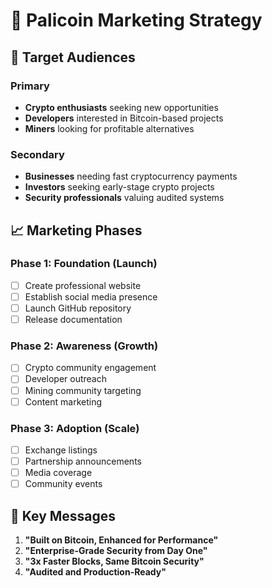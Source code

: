 # 📢 Palicoin Marketing Strategy

## 🎯 Target Audiences

### Primary
- **Crypto enthusiasts** seeking new opportunities
- **Developers** interested in Bitcoin-based projects
- **Miners** looking for profitable alternatives

### Secondary
- **Businesses** needing fast cryptocurrency payments
- **Investors** seeking early-stage crypto projects
- **Security professionals** valuing audited systems

## 📈 Marketing Phases

### Phase 1: Foundation (Launch)
- [ ] Create professional website
- [ ] Establish social media presence
- [ ] Launch GitHub repository
- [ ] Release documentation

### Phase 2: Awareness (Growth)
- [ ] Crypto community engagement
- [ ] Developer outreach
- [ ] Mining community targeting
- [ ] Content marketing

### Phase 3: Adoption (Scale)
- [ ] Exchange listings
- [ ] Partnership announcements
- [ ] Media coverage
- [ ] Community events

## 🔑 Key Messages
1. **"Built on Bitcoin, Enhanced for Performance"**
2. **"Enterprise-Grade Security from Day One"**
3. **"3x Faster Blocks, Same Bitcoin Security"**
4. **"Audited and Production-Ready"**
